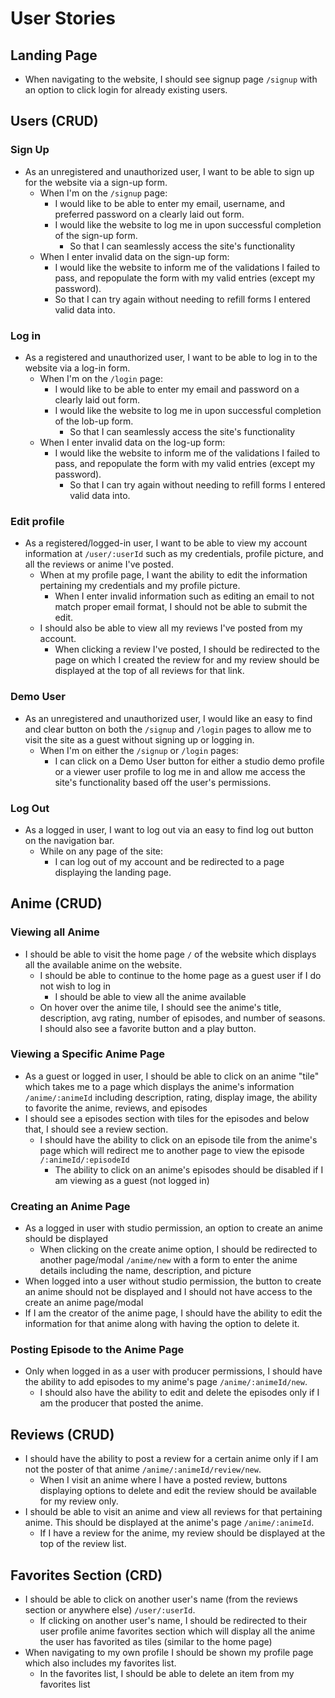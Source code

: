 # User Stories

## Landing Page
* When navigating to the website, I should see signup page `/signup` with an option to click login for already existing users.

## Users (CRUD)
### Sign Up

* As an unregistered and unauthorized user, I want to be able to sign up for the website via a sign-up form.
  * When I'm on the `/signup` page:
    * I would like to be able to enter my email, username, and preferred password on a clearly laid out form.
    * I would like the website to log me in upon successful completion of the sign-up form.
      * So that I can seamlessly access the site's functionality
  * When I enter invalid data on the sign-up form:
    * I would like the website to inform me of the validations I failed to pass, and repopulate the form with my valid entries (except my password).
    * So that I can try again without needing to refill forms I entered valid data into.

### Log in

* As a registered and unauthorized user, I want to be able to log in to the website via a log-in form.
  * When I'm on the `/login` page:
    * I would like to be able to enter my email and password on a clearly laid out form.
    * I would like the website to log me in upon successful completion of the lob-up form.
      * So that I can seamlessly access the site's functionality
  * When I enter invalid data on the log-up form:
    * I would like the website to inform me of the validations I failed to pass, and repopulate the form with my valid entries (except my password).
      * So that I can try again without needing to refill forms I entered valid data into.

### Edit profile
* As a registered/logged-in user, I want to be able to view my account information at `/user/:userId` such as my credentials, profile picture, and all the reviews or anime I've posted.
  * When at my profile page, I want the ability to edit the information pertaining my credentials and my profile picture.
    * When I enter invalid information such as editing an email to not match proper email format, I should not be able to submit the edit.
  * I should also be able to view all my reviews I've posted from my account.
    * When clicking a review I've posted, I should be redirected to the page on which I created the review for and my review should be displayed at the top of all reviews for that link.


### Demo User

* As an unregistered and unauthorized user, I would like an easy to find and clear button on both the `/signup` and `/login` pages to allow me to visit the site as a guest without signing up or logging in.
  * When I'm on either the `/signup` or `/login` pages:
    * I can click on a Demo User button for either a studio demo profile or a viewer user profile to log me in and allow me access the site's functionality based off the user's permissions.

### Log Out

* As a logged in user, I want to log out via an easy to find log out button on the navigation bar.
  * While on any page of the site:
    * I can log out of my account and be redirected to a page displaying the landing page.


## Anime (CRUD)

### Viewing all Anime
* I should be able to visit the home page `/` of the website which displays all the available anime on the website.
  * I should be able to continue to the home page as a guest user if I do not wish to log in
    * I should be able to view all the anime available
  * On hover over the anime tile, I should see the anime's title, description, avg rating, number of episodes, and number of seasons. I should also see a favorite button and a play button.

### Viewing a Specific Anime Page
* As a guest or logged in user, I should be able to click on an anime "tile" which takes me to a page which displays the anime's information `/anime/:animeId` including description, rating, display image, the ability to favorite the anime, reviews, and episodes
* I should see a episodes section with tiles for the episodes and below that, I should see a review section.
  * I should have the ability to click on an episode tile from the anime's page which will redirect me to another page to view the episode `/:animeId/:episodeId`
    * The ability to click on an anime's episodes should be disabled if I am viewing as a guest (not logged in)


### Creating an Anime Page

* As a logged in user with studio permission, an option to create an anime should be displayed
  * When clicking on the create anime option, I should be redirected to another page/modal `/anime/new` with a form to enter the anime details including the name, description, and picture
* When logged into a user without studio permission, the button to create an anime should not be displayed and I should not have access to the create an anime page/modal
* If I am the creator of the anime page, I should have the ability to edit the information for that anime along with having the option to delete it.

### Posting Episode to the Anime Page

* Only when logged in as a user with producer permissions, I should have the ability to add episodes to my anime's page `/anime/:animeId/new`.
  * I should also have the ability to edit and delete the episodes only if I am the producer that posted the anime. 

## Reviews (CRUD)

* I should have the ability to post a review for a certain anime only if I am not the poster of that anime `/anime/:animeId/review/new`.
  * When I visit an anime where I have a posted review, buttons displaying options to delete and edit the review should be available for my review only.
* I should be able to visit an anime and view all reviews for that pertaining anime. This should be displayed at the anime's page `/anime/:animeId`.
  * If I have a review for the anime, my review should be displayed at the top of the review list. 


## Favorites Section (CRD)
* I should be able to click on another user's name (from the reviews section or anywhere else) `/user/:userId`. 
  * If clicking on another user's name, I should be redirected to their user profile anime favorites section which will display all the anime the user has favorited as tiles (similar to the home page)
* When navigating to my own profile I should be shown my profile page which also includes my favorites list.
  * In the favorites list, I should be able to delete an item from my favorites list



